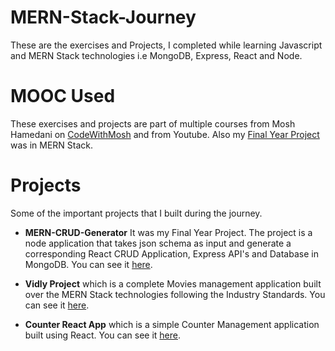 # MERN-Stack-Journey
These are the exercises and Projects, I completed while learning Javascript and MERN Stack technologies i.e MongoDB, Express, React and Node.


# MOOC Used
These exercises and projects are part of multiple courses from Mosh Hamedani on [CodeWithMosh](https://codewithmosh.com/courses) and from Youtube. Also my [Final Year Project](https://github.com/UmairAwan128/MERN-CRUD-Generator) was in MERN Stack.

# Projects
Some of the important projects that I built during the journey.
- **MERN-CRUD-Generator** It was my Final Year Project. The project is a node application that takes json schema as input and generate a corresponding React CRUD Application, Express API's and Database in MongoDB. You can see it [here](https://github.com/UmairAwan128/MERN-CRUD-Generator).

- **Vidly Project** which is a complete Movies management application built over the MERN Stack technologies following the Industry Standards. You can see it [here](https://github.com/UmairAwan128/MERN-Stack-Journey/tree/main/Projects/Vidly).

- **Counter React App** which is a simple Counter Management application built using React. You can see it [here](https://github.com/UmairAwan128/MERN-Stack-Journey/tree/main/Projects/counter-react-app).

